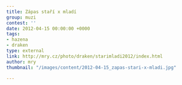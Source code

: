 ```yaml
---
title: Zápas staří x mladí
group: muzi
contest: ''
date: 2012-04-15 00:00:00 +0000
tags:
- hazena
- draken
type: external
link: http://mry.cz/photo/draken/starimladi2012/index.html
author: mry
thumbnail: "/images/content/2012-04-15_zapas-stari-x-mladi.jpg"

---
```

